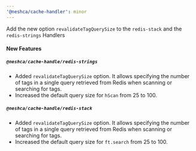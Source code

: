 ```yaml
---
'@neshca/cache-handler': minor
---
```


Add the new option `revalidateTagQuerySize` to the `redis-stack` and the `redis-strings` Handlers

#### New Features

##### `@neshca/cache-handle/redis-strings`

- Added `revalidateTagQuerySize` option. It allows specifying the number of tags in a single query retrieved from Redis when scanning or searching for tags.
- Increased the default query size for `hScan` from 25 to 100.

##### `@neshca/cache-handle/redis-stack`

- Added `revalidateTagQuerySize` option. It allows specifying the number of tags in a single query retrieved from Redis when scanning or searching for tags.
- Increased the default query size for `ft.search` from 25 to 100.
